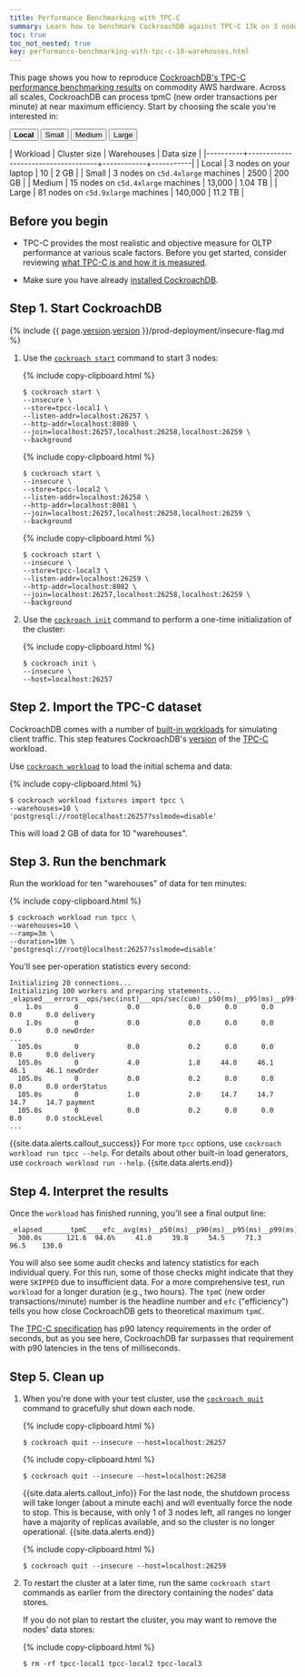 ```yaml
---
title: Performance Benchmarking with TPC-C
summary: Learn how to benchmark CockroachDB against TPC-C 13k on 3 nodes on your laptop
toc: true
toc_not_nested: true
key: performance-benchmarking-with-tpc-c-10-warehouses.html
---
```


This page shows you how to reproduce [CockroachDB's TPC-C performance benchmarking results](performance.html#scale) on commodity AWS hardware. Across all scales, CockroachDB can process tpmC (new order transactions per minute) at near maximum efficiency. Start by choosing the scale you're interested in:

<div class="filters filters-big clearfix">
  <button class="filter-button current"><strong>Local</strong></button>
  <a href="performance-benchmarking-with-tpcc-small.html"><button class="filter-button">Small</button></a>
  <a href="performance-benchmarking-with-tpcc-medium.html"><button class="filter-button">Medium</button></a>
  <a href="performance-benchmarking-with-tpcc-large.html"><button class="filter-button">Large</button></a>
</div>

| Workload | Cluster size                       | Warehouses | Data size |
|----------+------------------------------------+------------+-----------|
| Local    | 3 nodes on your laptop             | 10         | 2 GB      |
| Small    | 3 nodes on `c5d.4xlarge` machines  | 2500       | 200 GB    |
| Medium   | 15 nodes on `c5d.4xlarge` machines | 13,000     | 1.04 TB   |
| Large    | 81 nodes on `c5d.9xlarge` machines | 140,000    | 11.2 TB   |

## Before you begin

- TPC-C provides the most realistic and objective measure for OLTP performance at various scale factors. Before you get started, consider reviewing [what TPC-C is and how it is measured](performance.html#tpc-c).

- Make sure you have already [installed CockroachDB](install-cockroachdb.html).

## Step 1. Start CockroachDB

{% include {{ page.[version](cluster-settings.html#setting-version).[version](cluster-settings.html#setting-version) }}/prod-deployment/insecure-flag.md %}

1. Use the [`cockroach start`](cockroach-start.html) command to start 3 nodes:

    {% include copy-clipboard.html %}
    ~~~ shell
    $ cockroach start \
    --insecure \
    --store=tpcc-local1 \
    --listen-addr=localhost:26257 \
    --http-addr=localhost:8080 \
    --join=localhost:26257,localhost:26258,localhost:26259 \
    --background
    ~~~

    {% include copy-clipboard.html %}
    ~~~ shell
    $ cockroach start \
    --insecure \
    --store=tpcc-local2 \
    --listen-addr=localhost:26258 \
    --http-addr=localhost:8081 \
    --join=localhost:26257,localhost:26258,localhost:26259 \
    --background
    ~~~

    {% include copy-clipboard.html %}
    ~~~ shell
    $ cockroach start \
    --insecure \
    --store=tpcc-local3 \
    --listen-addr=localhost:26259 \
    --http-addr=localhost:8082 \
    --join=localhost:26257,localhost:26258,localhost:26259 \
    --background
    ~~~

2. Use the [`cockroach init`](cockroach-init.html) command to perform a one-time initialization of the cluster:

    {% include copy-clipboard.html %}
    ~~~ shell
    $ cockroach init \
    --insecure \
    --host=localhost:26257
    ~~~

## Step 2. Import the TPC-C dataset

CockroachDB comes with a number of [built-in workloads](cockroach-workload.html) for simulating client traffic. This step features CockroachDB's [version](cluster-settings.html#setting-version) of the [TPC-C](http://www.tpc.org/tpcc/) workload.

Use [`cockroach workload`](cockroach-workload.html) to load the initial schema and data:

{% include copy-clipboard.html %}
~~~ shell
$ cockroach workload fixtures import tpcc \
--warehouses=10 \
'postgresql://root@localhost:26257?sslmode=disable'
~~~

This will load 2 GB of data for 10 "warehouses".

## Step 3. Run the benchmark

Run the workload for ten "warehouses" of data for ten minutes:

{% include copy-clipboard.html %}
~~~ shell
$ cockroach workload run tpcc \
--warehouses=10 \
--ramp=3m \
--duration=10m \
'postgresql://root@localhost:26257?sslmode=disable'
~~~

You'll see per-operation statistics every second:

~~~
Initializing 20 connections...
Initializing 100 workers and preparing statements...
_elapsed___errors__ops/sec(inst)___ops/sec(cum)__p50(ms)__p95(ms)__p99(ms)_pMax(ms)
    1.0s        0            0.0            0.0      0.0      0.0      0.0      0.0 delivery
    1.0s        0            0.0            0.0      0.0      0.0      0.0      0.0 newOrder
...
  105.0s        0            0.0            0.2      0.0      0.0      0.0      0.0 delivery
  105.0s        0            4.0            1.8     44.0     46.1     46.1     46.1 newOrder
  105.0s        0            0.0            0.2      0.0      0.0      0.0      0.0 orderStatus
  105.0s        0            1.0            2.0     14.7     14.7     14.7     14.7 payment
  105.0s        0            0.0            0.2      0.0      0.0      0.0      0.0 stockLevel
...
~~~

{{site.data.alerts.callout_success}}
For more `tpcc` options, use `cockroach workload run tpcc --help`. For details about other built-in load generators, use `cockroach workload run --help`.
{{site.data.alerts.end}}

## Step 4. Interpret the results

Once the `workload` has finished running, you'll see a final output line:

~~~
_elapsed_______tpmC____efc__avg(ms)__p50(ms)__p90(ms)__p95(ms)__p99(ms)_pMax(ms)
  300.0s      121.6  94.6%     41.0     39.8     54.5     71.3     96.5    130.0
~~~

You will also see some audit checks and latency statistics for each individual query. For this run, some of those checks might indicate that they were `SKIPPED` due to insufficient data. For a more comprehensive test, run `workload` for a longer duration (e.g., two hours). The `tpmC` (new order transactions/minute) number is the headline number and `efc` ("efficiency") tells you how close CockroachDB gets to theoretical maximum `tpmC`.

The [TPC-C specification](http://www.tpc.org/tpc_documents_current_[version](cluster-settings.html#setting-version)s/pdf/tpc-c_v5.11.0.pdf) has p90 latency requirements in the order of seconds, but as you see here, CockroachDB far surpasses that requirement with p90 latencies in the tens of milliseconds.

## Step 5. Clean up

1. When you're done with your test cluster, use the [`cockroach quit`](cockroach-quit.html) command to gracefully shut down each node.

    {% include copy-clipboard.html %}
    ~~~ shell
    $ cockroach quit --insecure --host=localhost:26257
    ~~~

    {% include copy-clipboard.html %}
    ~~~ shell
    $ cockroach quit --insecure --host=localhost:26258
    ~~~

    {{site.data.alerts.callout_info}}
    For the last node, the shutdown process will take longer (about a minute each) and will eventually force the node to stop. This is because, with only 1 of 3 nodes left, all ranges no longer have a majority of replicas available, and so the cluster is no longer operational.
    {{site.data.alerts.end}}

    {% include copy-clipboard.html %}
    ~~~ shell
    $ cockroach quit --insecure --host=localhost:26259
    ~~~

2. To restart the cluster at a later time, run the same `cockroach start` commands as earlier from the directory containing the nodes' data stores.  

    If you do not plan to restart the cluster, you may want to remove the nodes' data stores:

    {% include copy-clipboard.html %}
    ~~~ shell
    $ rm -rf tpcc-local1 tpcc-local2 tpcc-local3
    ~~~
